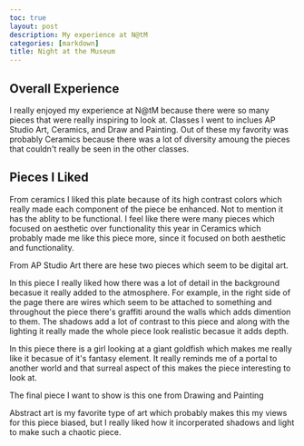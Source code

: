 ```yaml
---
toc: true
layout: post
description: My experience at N@tM
categories: [markdown]
title: Night at the Museum
---
```


## Overall Experience

I really enjoyed my experience at N@tM because there were so many pieces that were really inspiring to look at. Classes I went to inclues AP Studio Art, Ceramics, and Draw and Painting. Out of these my favority was probably Ceramics because there was a lot of diversity amoung the pieces that couldn't really be seen in the other classes. 

## Pieces I Liked

From ceramics I liked this plate because of its high contrast colors which really made each component of the piece be enhanced. Not to mention it has the ablity to be functional. I feel like there were many pieces which focused on aesthetic over functionality this year in Ceramics which probably made me like this piece more,  since it focused on both aesthetic and functionality.

From AP Studio Art there are hese two pieces which seem to be digital art.

In this piece I really liked how there was a lot of detail in the background becasue it really added to the atmosphere. For example, in the right side of the page there are wires which seem to be attached to something and throughout the piece there's graffiti around the walls which adds dimention to them. The shadows add a lot of contrast to this piece and along with the lighting it really made the whole piece look realistic becasue it adds depth.

In this piece there is a girl looking at a giant goldfish which makes me really like it becasue of it's fantasy element. It really reminds me of a portal to another world and that surreal aspect of this makes the piece interesting to look at.

The final piece I want to show is this one from Drawing and Painting

Abstract art is my favorite type of art which probably makes this my views for this piece biased, but I really liked how it incorperated shadows and light to make such a chaotic piece.
